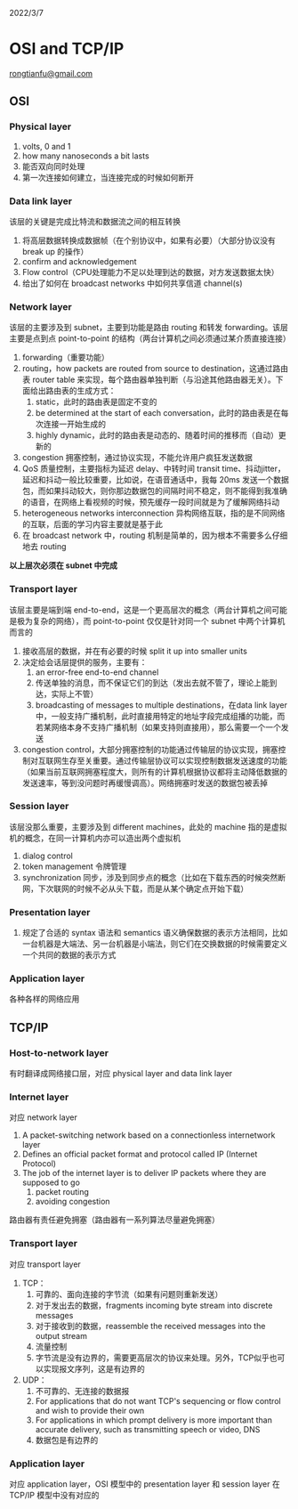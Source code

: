 2022/3/7

# OSI and TCP/IP

rongtianfu@gmail.com

## OSI

### Physical layer

1. volts, 0 and 1
2. how many nanoseconds a bit lasts
3. 能否双向同时处理
4. 第一次连接如何建立，当连接完成的时候如何断开

### Data link layer

该层的关键是完成比特流和数据流之间的相互转换

1. 将高层数据转换成数据帧（在个别协议中，如果有必要）（大部分协议没有 break up 的操作）
2. confirm and acknowledgement
3. Flow control（CPU处理能力不足以处理到达的数据，对方发送数据太快）
4. 给出了如何在 broadcast networks 中如何共享信道 channel(s)

### Network layer

该层的主要涉及到 subnet，主要到功能是路由 routing 和转发 forwarding。该层主要是点到点 point-to-point 的结构（两台计算机之间必须通过某介质直接连接）

1. forwarding（重要功能）
2. routing，how packets are routed from source to destination，这通过路由表 router table 来实现，每个路由器单独判断（与沿途其他路由器无关）。下面给出路由表的生成方式：
   1. static，此时的路由表是固定不变的
   2. be determined at the start of each conversation，此时的路由表是在每次连接一开始生成的
   3. highly dynamic，此时的路由表是动态的、随着时间的推移而（自动）更新的
3. congestion 拥塞控制，通过协议实现，不能允许用户疯狂发送数据
4. QoS 质量控制，主要指标为延迟 delay、中转时间 transit time、抖动jitter，延迟和抖动一般比较重要，比如说，在语音通话中，我每 20ms 发送一个数据包，而如果抖动较大，则你那边数据包的间隔时间不稳定，则不能得到我准确的语音，在网络上看视频的时候，预先缓存一段时间就是为了缓解网络抖动
5. heterogeneous networks interconnection 异构网络互联，指的是不同网络的互联，后面的学习内容主要就是基于此
6. 在 broadcast network 中，routing 机制是简单的，因为根本不需要多么仔细地去 routing



**以上层次必须在 subnet 中完成**

### Transport layer

该层主要是端到端 end-to-end，这是一个更高层次的概念（两台计算机之间可能是极为复杂的网络），而 point-to-point 仅仅是针对同一个 subnet 中两个计算机而言的

1. 接收高层的数据，并在有必要的时候 split it up into smaller units
2. 决定给会话层提供的服务，主要有：
   1. an error-free end-to-end channel
   2. 传送单独的消息，而不保证它们的到达（发出去就不管了，理论上能到达，实际上不管）
   3. broadcasting of messages to multiple destinations，在data link layer 中，一般支持广播机制，此时直接用特定的地址字段完成组播的功能，而若某网络本身不支持广播机制（如果支持则直接用），那么需要一个一个发送
3. congestion control，大部分拥塞控制的功能通过传输层的协议实现，拥塞控制对互联网生存至关重要。通过传输层协议可以实现控制数据发送速度的功能（如果当前互联网拥塞程度大，则所有的计算机根据协议都将主动降低数据的发送速率，等到没问题时再缓慢调高）。网络拥塞时发送的数据包被丢掉

### Session layer

该层没那么重要，主要涉及到 different machines，此处的 machine 指的是虚拟机的概念，在同一计算机内亦可以造出两个虚拟机

1. dialog control
2. token management 令牌管理
3. synchronization 同步，涉及到同步点的概念（比如在下载东西的时候突然断网，下次联网的时候不必从头下载，而是从某个确定点开始下载）

### Presentation layer

1. 规定了合适的 syntax 语法和 semantics 语义确保数据的表示方法相同，比如一台机器是大端法、另一台机器是小端法，则它们在交换数据的时候需要定义一个共同的数据的表示方式

### Application layer

各种各样的网络应用



## TCP/IP

### Host-to-network layer

有时翻译成网络接口层，对应 physical layer and data link layer

### Internet layer

对应 network layer

1. A packet-switching network based on a connectionless internetwork layer
2. Defines an official packet format and protocol called IP (Internet Protocol)
3. The job of the internet layer is to deliver IP packets where they are supposed to go
   1. packet routing
   2. avoiding congestion

路由器有责任避免拥塞（路由器有一系列算法尽量避免拥塞）

### Transport layer

对应 transport layer

1. TCP：
   1. 可靠的、面向连接的字节流（如果有问题则重新发送）
   2. 对于发出去的数据，fragments incoming byte stream into discrete messages
   3. 对于接收到的数据，reassemble the received messages into the output stream
   4. 流量控制
   5. 字节流是没有边界的，需要更高层次的协议来处理。另外，TCP似乎也可以实现报文序列，这是有边界的
2. UDP：
   1. 不可靠的、无连接的数据报
   2. For applications that do not want TCP's sequencing or flow control and wish to provide their own
   3. For applications in which prompt delivery is more important than accurate delivery, such as transmitting speech or video, DNS
   4. 数据包是有边界的

### Application layer

对应 application layer，OSI 模型中的 presentation layer 和 session layer 在 TCP/IP 模型中没有对应的
